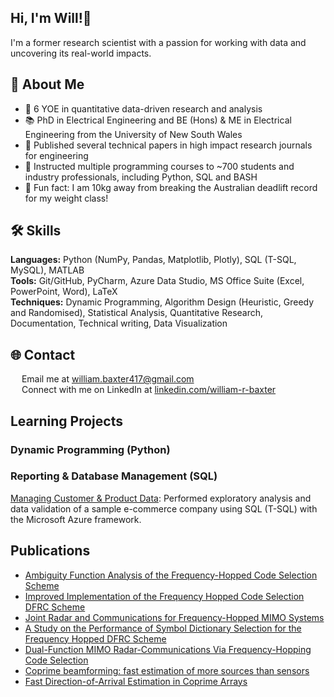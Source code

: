 ## Hi, I'm Will!👋

I'm a former research scientist with a passion for working with data and uncovering its real-world impacts.

## 🙋 About Me

- 🔭 6 YOE in quantitative data-driven research and analysis <br>
- 📚 PhD in Electrical Engineering and BE (Hons) & ME in Electrical Engineering from the University of New South Wales <br>
- 📝 Published several technical papers in high impact research journals for engineering <br>
- 📏 Instructed multiple programming courses to ~700 students and industry professionals, including Python, SQL and BASH <br>
- 💪 Fun fact: I am 10kg away from breaking the Australian deadlift record for my weight class!

## 🛠️ Skills

**Languages:** Python (NumPy, Pandas, Matplotlib, Plotly), SQL (T-SQL, MySQL), MATLAB  <br>
**Tools:** Git/GitHub, PyCharm, Azure Data Studio, MS Office Suite (Excel, PowerPoint, Word), LaTeX  <br>
**Techniques:** Dynamic Programming, Algorithm Design (Heuristic, Greedy and Randomised), Statistical Analysis, Quantitative Research, Documentation, Technical writing, Data Visualization

## 🌐 Contact

<img src="https://upload.wikimedia.org/wikipedia/commons/thumb/7/7e/Gmail_icon_%282020%29.svg/2560px-Gmail_icon_%282020%29.svg.png" width="14"> Email me at [william.baxter417@gmail.com](mailto:william.baxter417@gmail.com) <br>
<img src="https://upload.wikimedia.org/wikipedia/commons/c/ca/LinkedIn_logo_initials.png" width="14"> Connect with me on LinkedIn at [linkedin.com/william-r-baxter](https://www.linkedin.com/in/william-r-baxter/) <br>

## Learning Projects
### Dynamic Programming (Python)


### Reporting & Database Management (SQL)
[Managing Customer & Product Data](https://github.com/WilliamBaxter417/Portfolio/tree/main/Reporting%20%26%20Database%20Management): Performed exploratory analysis and data validation of a sample e-commerce company using SQL (T-SQL) with the Microsoft Azure framework.

## Publications
- [Ambiguity Function Analysis of the Frequency-Hopped Code Selection Scheme](https://ieeexplore.ieee.org/abstract/document/10371075)
- [Improved Implementation of the Frequency Hopped Code Selection DFRC Scheme](https://ieeexplore.ieee.org/abstract/document/10149725)
- [Joint Radar and Communications for Frequency-Hopped MIMO Systems](https://ieeexplore.ieee.org/abstract/document/9681340)
- [A Study on the Performance of Symbol Dictionary Selection for the Frequency Hopped DFRC Scheme](https://ieeexplore.ieee.org/abstract/document/9266476)
- [Dual-Function MIMO Radar-Communications Via Frequency-Hopping Code Selection](https://ieeexplore.ieee.org/abstract/document/8645212)
- [Coprime beamforming: fast estimation of more sources than sensors](https://ietresearch.onlinelibrary.wiley.com/doi/full/10.1049/iet-rsn.2018.5647)
- [Fast Direction-of-Arrival Estimation in Coprime Arrays](https://ieeexplore.ieee.org/abstract/document/8557304)
